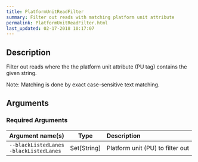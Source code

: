 ```yaml
---
title: PlatformUnitReadFilter
summary: Filter out reads with matching platform unit attribute
permalink: PlatformUnitReadFilter.html
last_updated: 02-17-2018 10:17:07
---
```


## Description

Filter out reads where the the platform unit attribute (PU tag) contains the given string.

 <p>Note: Matching is done by exact case-sensitive text matching.</p>

## Arguments

### Required Arguments

| Argument name(s) | Type | Description |
| :--------------- | :--: | :------ |
| `--blackListedLanes`<br/>`-blackListedLanes` | Set[String] | Platform unit (PU) to filter out |


